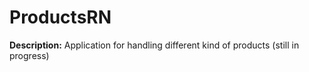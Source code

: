 # ProductsRN

**Description:** Application for handling different kind of products (still in progress)
